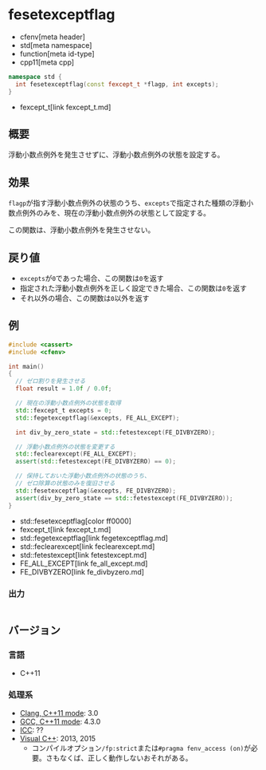 # fesetexceptflag
* cfenv[meta header]
* std[meta namespace]
* function[meta id-type]
* cpp11[meta cpp]

```cpp
namespace std {
  int fesetexceptflag(const fexcept_t *flagp, int excepts);
}
```
* fexcept_t[link fexcept_t.md]

## 概要
浮動小数点例外を発生させずに、浮動小数点例外の状態を設定する。


## 効果
`flagp`が指す浮動小数点例外の状態のうち、`excepts`で指定された種類の浮動小数点例外のみを、現在の浮動小数点例外の状態として設定する。

この関数は、浮動小数点例外を発生させない。


## 戻り値
- `excepts`が`0`であった場合、この関数は`0`を返す
- 指定された浮動小数点例外を正しく設定できた場合、この関数は`0`を返す
- それ以外の場合、この関数は`0`以外を返す


## 例
```cpp example
#include <cassert>
#include <cfenv>

int main()
{
  // ゼロ割りを発生させる
  float result = 1.0f / 0.0f;

  // 現在の浮動小数点例外の状態を取得
  std::fexcept_t excepts = 0;
  std::fegetexceptflag(&excepts, FE_ALL_EXCEPT);

  int div_by_zero_state = std::fetestexcept(FE_DIVBYZERO);

  // 浮動小数点例外の状態を変更する
  std::feclearexcept(FE_ALL_EXCEPT);
  assert(std::fetestexcept(FE_DIVBYZERO) == 0);

  // 保持しておいた浮動小数点例外の状態のうち、
  // ゼロ除算の状態のみを復旧させる
  std::fesetexceptflag(&excepts, FE_DIVBYZERO);
  assert(div_by_zero_state == std::fetestexcept(FE_DIVBYZERO));
}
```
* std::fesetexceptflag[color ff0000]
* fexcept_t[link fexcept_t.md]
* std::fegetexceptflag[link fegetexceptflag.md]
* std::feclearexcept[link feclearexcept.md]
* std::fetestexcept[link fetestexcept.md]
* FE_ALL_EXCEPT[link fe_all_except.md]
* FE_DIVBYZERO[link fe_divbyzero.md]

### 出力
```
```


## バージョン
### 言語
- C++11

### 処理系
- [Clang, C++11 mode](/implementation.md#clang): 3.0
- [GCC, C++11 mode](/implementation.md#gcc): 4.3.0
- [ICC](/implementation.md#icc): ??
- [Visual C++](/implementation.md#visual_cpp): 2013, 2015
	- コンパイルオプション`/fp:strict`または`#pragma fenv_access (on)`が必要。さもなくば、正しく動作しないおそれがある。


